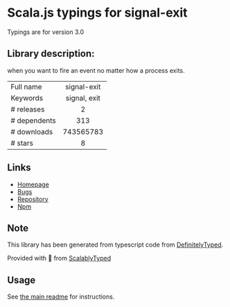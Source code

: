
# Scala.js typings for signal-exit

Typings are for version 3.0

## Library description:
when you want to fire an event no matter how a process exits.

|                    |                 |
| ------------------ | :-------------: |
| Full name          | signal-exit |
| Keywords           | signal, exit |
| # releases         | 2 |
| # dependents       | 313 |
| # downloads        | 743565783 |
| # stars            | 8 |

## Links
- [Homepage](https://github.com/tapjs/signal-exit)
- [Bugs](https://github.com/tapjs/signal-exit/issues)
- [Repository](https://github.com/tapjs/signal-exit)
- [Npm](https://www.npmjs.com/package/signal-exit)
    


## Note
This library has been generated from typescript code from [DefinitelyTyped](https://definitelytyped.org).

Provided with :purple_heart: from [ScalablyTyped](https://github.com/oyvindberg/ScalablyTyped)

## Usage
See [the main readme](../../readme.md) for instructions.


